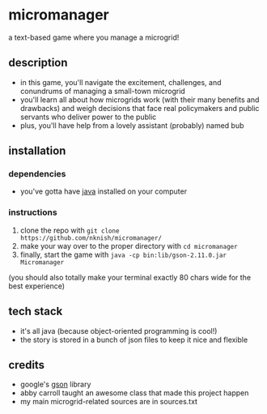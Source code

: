 # micromanager

a text-based game where you manage a microgrid!

## description

- in this game, you'll navigate the excitement, challenges, and conundrums of managing a small-town microgrid
- you'll learn all about how microgrids work (with their many benefits and drawbacks) and weigh decisions that face real policymakers and public servants who deliver power to the public
- plus, you'll have help from a lovely assistant (probably) named bub

## installation

### dependencies

- you've gotta have [java](https://www.java.com/en/download/help/download_options.html) installed on your computer

### instructions

1. clone the repo with `git clone https://github.com/nknish/micromanager/`
2. make your way over to the proper directory with `cd micromanager`
3. finally, start the game with `java -cp bin:lib/gson-2.11.0.jar Micromanager`

(you should also totally make your terminal exactly 80 chars wide for the best experience)

## tech stack

- it's all java (because object-oriented programming is cool!)
- the story is stored in a bunch of json files to keep it nice and flexible

## credits

- google's [gson](https://github.com/google/gson) library
- abby carroll taught an awesome class that made this project happen
- my main microgrid-related sources are in sources.txt
